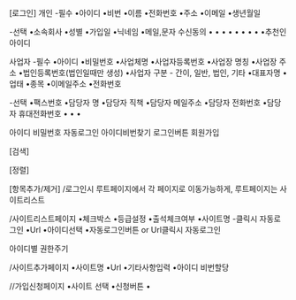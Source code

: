 [로그인]
개인 -필수
•아이디
•비번
•이름
•전화번호
•주소
•이메일
•생년월일

-선택
•소속회사
•성별
•가입일
•닉네임
•메일,문자 수신동의
•
•
•
•
•
•
•
•
•추천인아이디

사업자 -필수
•아이디
•비밀번호
•사업체명
•사업자등록번호
•사업장 명칭
•사업장 주소
•법인등록번호(법인일때만 생성)
•사업자 구분 - 간이, 일반, 법인, 기타
•대표자명
•업태
•종목
•이메일주소
•전화번호

-선택
•팩스번호
•담당자 명
•담당자 직책
•담당자 메일주소
•담당자 전화번호
•담당자 휴대전화번호
•
•
•

아이디
비밀번호
자동로그인
아이디비번찾기
로그인버튼
회원가입

[검색]

[정렬]

[항목추가/제거]
/로그인시 루트페이지에서 각 페이지로 이동가능하게, 루트페이지는 사이트리스트

/사이트리스트페이지
•체크박스
•등급설정
•출석체크여부
•사이트명 -클릭시 자동로그인
•Url
•아이디선택
•자동로그인버튼 or Url클릭시 자동로그인

아이디별 권한주기

/사이트추가페이지
•사이트명
•Url
•기타사항입력
•아이디 비번할당

//가입신청페이지
•사이트 선택
•신청버튼
•
